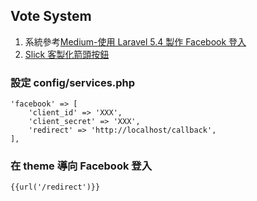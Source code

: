 ## Vote System
1. 系統參考[Medium-使用 Laravel 5.4 製作 Facebook 登入](https://medium.com/@krunallathiya/login-with-facebook-in-laravel-5-4-3c783fdc2b9d)
2. [Slick 客製化箭頭按鈕](https://stackoverflow.com/questions/27403501/how-to-style-prev-next-arrows-button)
### 設定 config/services.php
```
'facebook' => [
    'client_id' => 'XXX',
    'client_secret' => 'XXX',
    'redirect' => 'http://localhost/callback',
],
```
### 在 theme 導向 Facebook 登入
`{{url('/redirect')}}`

